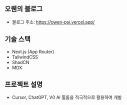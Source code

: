 ## 오웬의 블로그

- 블로그 주소: https://owen-psi.vercel.app/

## 기술 스택

- Next.js (App Router)
- TailwindCSS
- ShadCN
- MDX

## 프로젝트 설명

- Cursor, ChatGPT, V0 AI 툴들을 적극적으로 활용하여 개발

